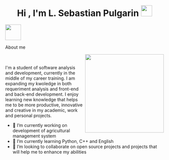<h1 align="center">Hi , I'm L. Sebastian Pulgarin <img src="https://media.giphy.com/media/hvRJCLFzcasrR4ia7z/giphy.gif" width="35"></h1>	

<picture><img src = "https://github.com/7oSkaaa/7oSkaaa/blob/main/Images/about_me.gif?raw=true" width = 50px></picture> 

About me

<picture> <img align="right" src="https://github.com/7oSkaaa/7oSkaaa/blob/main/Images/Right_Side.gif?raw=true" width = 250px></picture>

<br><br>
I'm a student of software analysis and development, currently in the middle of my career training. I am expanding my
kwoledge in both requeriment analysis and front-end and back-end development. I enjoy learning new knowledge that helps 
me to be more productive, innovative and creative in my academic, work and personal projects.

- 🔭 I’m currently working on development of agricultural management system 
- 🌱 I’m currently learning Python, C++ and English
- 👯 I’m looking to collaborate on open source projects and projects that will help me to enhance my abilities
